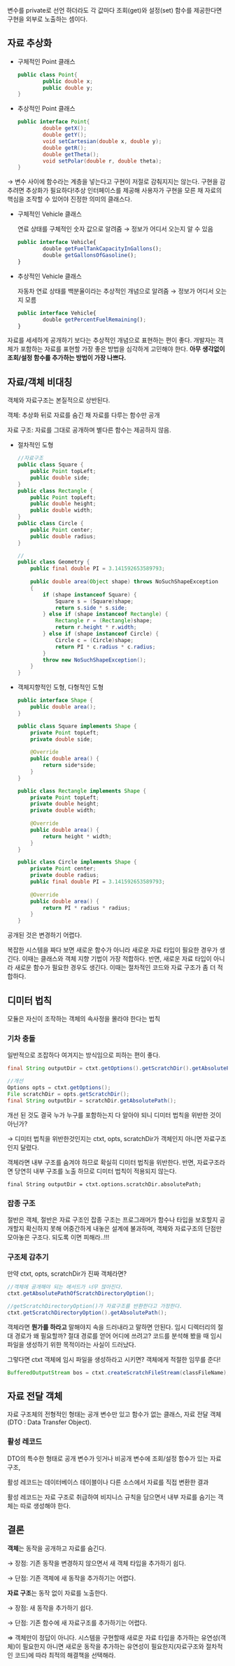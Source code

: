 변수를 private로 선언 하더라도 각 값마다 조회(get)와 설정(set) 함수를 제공한다면 구현을 외부로 노출하는 셈이다. 

## 자료 추상화

- 구체적인 Point 클래스
    
    ```java
    public class Point{
    		public double x;
    		public double y;
    }
    ```
    
- 추상적인 Point 클래스
    
    ```java
    public interface Point{
    		double getX();
    		double getY();
    		void setCartesian(double x, double y);
    		double getR();
    		double getTheta();
    		void setPolar(double r, double theta);
    }
    ```
    

→ 변수 사이에 함수라는 계층을 넣는다고 구현이 저절로 감춰지지는 않는다. 구현을 감추려면 추상화가 필요하다!추상 인터페이스를 제공해 사용자가 구현을 모른 채 자료의 핵심을 조작할 수 있어야 진정한 의미의 클래스다.

- 구체적인 Vehicle 클래스
    
    연료 상태를 구체적인 숫자 값으로 알려줌 → 정보가 어디서 오는지 알 수 있음
    
    ```jsx
    public interface Vehicle{
    		double getFuelTankCapacityInGallons();
    		double getGallonsOfGasoline();
    }
    ```
    
- 추상적인 Vehicle 클래스
    
    자동차 연료 상태를 백분율이라는 추상적인 개념으로 알려줌 → 정보가 어디서 오는지 모름
    
    ```jsx
    public interface Vehicle{
    		double getPercentFuelRemaining();
    }
    ```
    

자료를 세세하게 공개하기 보다는 추상적인 개념으로 표현하는 편이 좋다. 개발자는 객체가 포함하는 자료를 표현할 가장 좋은 방법을 심각하게 고민해야 한다. **아무 생각없이 조회/설정 함수를 추가하는 방법이 가장 나쁘다.** 

## 자료/객체 비대칭

객체와 자료구조는 본질적으로 상반된다. 

객체: 추상화 뒤로 자료를 숨긴 채 자료를 다루는 함수만 공개

자료 구조: 자료를 그대로 공개하며 별다른 함수는 제공하지 않음.

- 절차적인 도형
    
    ```java
    //자료구조
    public class Square {
        public Point topLeft;
        public double side;
    }
    public class Rectangle {
        public Point topLeft;
        public double height;
        public double width;
    }
    public class Circle {
        public Point center;
        public double radius;
    }
    
    //
    public class Geometry {
        public final double PI = 3.141592653589793;
        
        public double area(Object shape) throws NoSuchShapeException
        {
            if (shape instanceof Square) {
                Square s = (Square)shape;
                return s.side * s.side;
            } else if (shape instanceof Rectangle) {
                Rectangle r = (Rectangle)shape;
                return r.height * r.width;
            } else if (shape instanceof Circle) {
                Circle c = (Circle)shape;
                return PI * c.radius * c.radius;
            }
            throw new NoSuchShapeException();
        }
    }
    ```
    
- 객체지향적인 도형, 다형적인 도형
    
    ```java
    public interface Shape {
        public double area();
    }
    
    public class Square implements Shape {
        private Point topLeft;
        private double side;
        
        @Override
        public double area() {
            return side*side;
        }
    }
    
    public class Rectangle implements Shape {
        private Point topLeft;
        private double height;
        private double width;
        
        @Override
        public double area() {
            return height * width;
        }
    }
    
    public class Circle implements Shape {
        private Point center;
        private double radius;
        public final double PI = 3.141592653589793;
        
        @Override
        public double area() {
            return PI * radius * radius;
        }
    }
    ```
    

공개된 것은 변경하기 어렵다. 

복잡한 시스템을 짜다 보면 새로운 함수가 아니라 새로운 자료 타입이 필요한 경우가 생긴다. 이때는 클래스와 객체 지향 기법이 가장 적합하다. 반면, 새로운 자료 타입이 아니라 새로운 함수가 필요한 경우도 생긴다. 이때는 절차적인 코드와 자료 구조가 좀 더 적합하다.

## 디미터 법칙

모듈은 자신이 조작하는 객체의 속사정을 몰라야 한다는 법칙

### **기차 충돌**

일반적으로 조잡하다 여겨지는 방식임으로 피하는 편이 좋다. 

```java
final String outputDir = ctxt.getOptions().getScratchDir().getAbsolutePath();

//개선
Options opts = ctxt.getOptions();
File scratchDir = opts.getScratchDir();
final String outputDir = scratchDir.getAbsolutePath();
```

개선 된 것도 결국 누가 누구를 포함하는지 다 알아야 되니 디미터 법칙을 위반한 것이 아닌가? 

→ 디미터 법칙을 위반한것인지는 ctxt, opts, scratchDir가 객체인지 아니면 자료구조인지 달렸다. 

객체라면 내부 구조를 숨겨야 하므로 확실히 디미터 법칙을 위반한다. 반면, 자료구조라면 당연히 내부 구조를 노출 하므로 디미터 법칙이 적용되지 않는다. 

`final String outputDir = ctxt.options.scratchDir.absolutePath;`

### **잡종 구조**

절반은 객체, 절반은 자료 구조인 잡종 구조는 프로그래머가 함수나 타입을 보호할지 공개할지 확신하지 못해 어중간하게 내놓은 설계에 불과하며, 객체와 자료구조의 단점만 모아놓은 구조다. 되도록 이면 피해라..!!! 

### **구조체 감추기**

만약 ctxt, opts, scratchDir가 진짜 객체라면?

```java
//객체에 공개해야 되는 메서드가 너무 많아진다. 
ctxt.getAbsolutePathOfScratchDirectoryOption();

//getScratchDirectoryOption()가 자료구조를 반환한다고 가정한다.
ctxt.getScratchDirectoryOption().getAbsolutePath();
```

객체라면 **뭔가를 하라고** 말해야지 속을 드러내라고 말하면 안된다. 임시 디렉터리의 절대 경로가 왜 필요할까? 절대 경로를 얻어 어디에 쓰려고? 코드를 분석해 봤을 때 임시 파일을 생성하기 위한 목적이라는 사실이 드러났다. 

그렇다면 ctxt 객체에 임시 파일을 생성하라고 시키면? 객체에게 적절한 임무를 준다!

```java
BufferedOutputStream bos = ctxt.createScratchFileStream(classFileName);
```

## 자료 전달 객체

자료 구조체의 전형적인 형태는 공개 변수만 있고 함수가 없는 클래스, 자료 전달 객체 (DTO : Data Transfer Object).

### 활성 레코드

DTO의 특수한 형태로 공개 변수가 잇거나 비공개 변수에 조회/설정 함수가 있는 자료 구조, 

활성 레코드는 데이터베이스 테이블이나 다른 소스에서 자료를 직접 변환한 결과

활성 레코드는 자료 구조로 취급하여 비지니스 규칙을 담으면서 내부 자료를 숨기는 객체는 따로 생성해야 한다. 

## 결론

**객체**는 동작을 공개하고 자료를 숨긴다.

→ 장점: 기존 동작을 변경하지 않으면서 새 객체 타입을 추가하기 쉽다.

→ 단점: 기존 객체에 새 동작을 추가하기는 어렵다.

**자료 구조**는 동작 없이 자료를 노출한다.

→ 장점: 새 동작을 추가하기 쉽다.

→ 단점: 기존 함수에 새 자료구조를 추가하기는 어렵다. 

⇒ 객체만이 정답이 아니다. 시스템을 구현할때 새로운 자료 타입을 추가하는 유연성(객체)이 필요한지 아니면 새로운 동작을 추가하는 유연성이 필요한지(자료구조와 절차적인 코드)에 따라 최적의 해결책을 선택해라.
